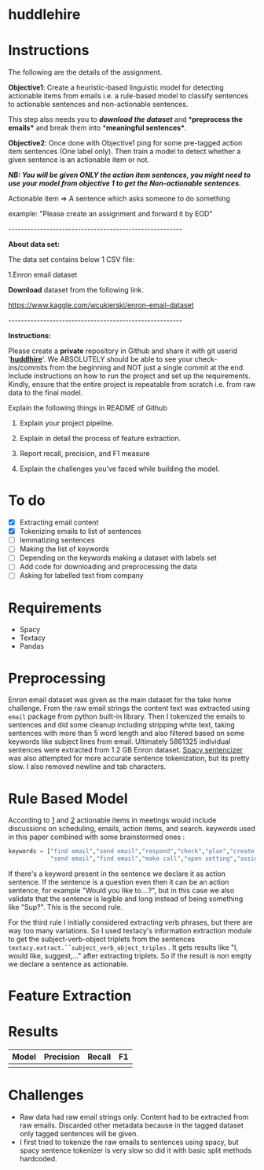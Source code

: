 # huddlehire



# Instructions

The following are the details of the assignment.

**Objective1**: Create a heuristic-based linguistic model for detecting actionable items from emails i.e. a rule-based model to classify sentences to actionable sentences and non-actionable sentences.

This step also needs you to ***download the dataset*** and ***preprocess the emails\*** and break them into ***meaningful sentences\***.

**Objective2**: Once done with Objective1 ping for some pre-tagged action item sentences (One label only). Then train a model to detect whether a given sentence is an actionable item or not. 

***NB: You will be given ONLY the action item sentences, you might need to use your model from objective 1 to get the Non-actionable sentences.***

Actionable item => A sentence which asks someone to do something

example: "Please create an assignment and forward it by EOD"

\-------------------------------------------------------

**About data set:**

The data set contains below 1 CSV file:

1.Enron email dataset

**Download** dataset from the following link.

https://www.kaggle.com/wcukierski/enron-email-dataset

\-------------------------------------------------------

**Instructions:**

Please create a **private** repository in Github and share it with git userid '**[huddlhire](https://github.com/huddlhire)**'. We ABSOLUTELY should be able to see your check-ins/commits from the beginning and NOT just a single commit at the end. Include instructions on how to run the project and set up the requirements. Kindly, ensure that the entire project is repeatable from scratch i.e. from raw data to the final model.

 

Explain the following things in README of Github

  1) Explain your project pipeline.

  2) Explain in detail the process of feature extraction.  

  3) Report recall, precision, and F1 measure

  4) Explain the challenges you've faced while building the model.

# To do 

* [x] Extracting email content
* [x] Tokenizing emails to list of sentences
* [ ] lemmatizing sentences
* [ ] Making the list of keywords
* [ ] Depending on the keywords making a dataset with labels set
* [ ] Add code for downloading and preprocessing the data
* [ ] Asking for labelled text from company

# Requirements 

* Spacy
* Textacy
* Pandas

# Preprocessing

Enron email dataset was given as the main dataset for the take home challenge. From the raw email strings the content text was extracted using ```email``` package from python built-in library. Then I tokenized the emails to sentences and did some cleanup including stripping white text, taking sentences with more than 5 word length and also filtered based on some keywords like subject lines from email. Ultimately 5861325 individual sentences were extracted from 1.2 GB Enron dataset. [Spacy sentencizer](https://spacy.io/api/sentencizer/) was also attempted for more accurate sentence tokenization, but its pretty slow. I also removed newline and tab characters.

# Rule Based Model

According to [1](https://www.microsoft.com/en-us/research/wp-content/uploads/2016/06/ActionableItem_camera-ready-1.pdf) and [2](https://pdfs.semanticscholar.org/beed/b0bac9657fe61dd3910c411aa45b49e57f96.pdf) actionable items in meetings would include discussions on scheduling, emails, action items, and search. keywords used in this paper combined with some brainstormed ones :  

```python
keywords = ["find email","send email","respond","check","plan","create reminder", "find calendar entry","search","add agenda item","create calendar entry","open agenda", 
            "send email","find email","make call","open setting","assign","deliver","suggest","order","request","create assignment","forward","tag","todo","call me","call us","give us a call","email"]
```

If there's a keyword present in the sentence we declare it as action sentence. If the sentence is a question even then it can be an action sentence, for example "Would you like to....?", but in this case we also validate that the sentence is legible and long instead of being something like "Sup?". This is the second rule.

For the third rule I initially considered extracting verb phrases, but there are way too many variations. So I used textacy's information extraction module to get the subject-verb-object triplets from the sentences ```textacy.extract.``subject_verb_object_triples``` . It gets results like "I, would like, suggest,..." after extracting triplets. So if the result is non empty we declare a sentence as actionable.



# Feature Extraction





# Results



| Model | Precision | Recall | F1   |
| ----- | --------- | ------ | ---- |
|       |           |        |      |



# Challenges

* Raw data had raw email strings only. Content had to be extracted from raw emails. Discarded other metadata because in the tagged dataset only tagged sentences will be given.  
* I first tried to tokenize the raw emails to sentences using spacy, but spacy sentence tokenizer is very slow so did it with basic split methods hardcoded. 